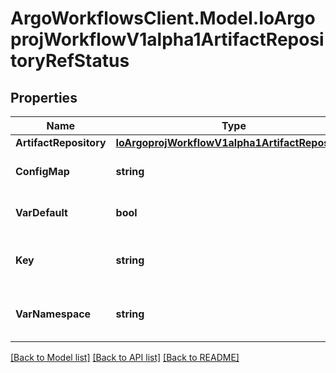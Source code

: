 # ArgoWorkflowsClient.Model.IoArgoprojWorkflowV1alpha1ArtifactRepositoryRefStatus

## Properties

Name | Type | Description | Notes
------------ | ------------- | ------------- | -------------
**ArtifactRepository** | [**IoArgoprojWorkflowV1alpha1ArtifactRepository**](IoArgoprojWorkflowV1alpha1ArtifactRepository.md) |  | [optional] 
**ConfigMap** | **string** | The name of the config map. Defaults to \&quot;artifact-repositories\&quot;. | [optional] 
**VarDefault** | **bool** | If this ref represents the default artifact repository, rather than a config map. | [optional] 
**Key** | **string** | The config map key. Defaults to the value of the \&quot;workflows.argoproj.io/default-artifact-repository\&quot; annotation. | [optional] 
**VarNamespace** | **string** | The namespace of the config map. Defaults to the workflow&#39;s namespace, or the controller&#39;s namespace (if found). | [optional] 

[[Back to Model list]](../README.md#documentation-for-models) [[Back to API list]](../README.md#documentation-for-api-endpoints) [[Back to README]](../README.md)

